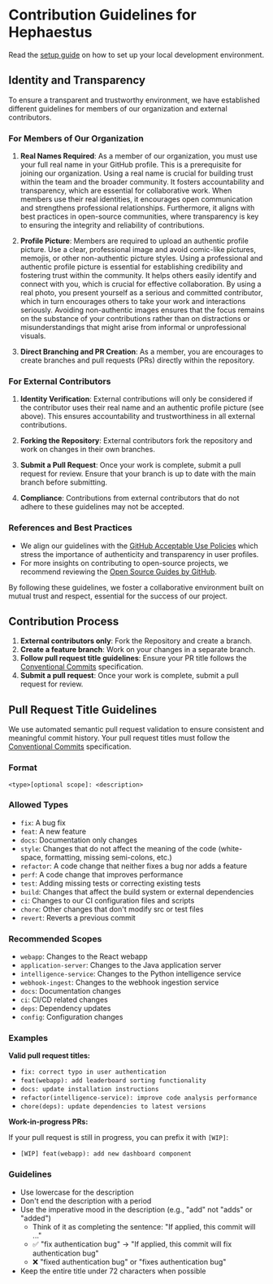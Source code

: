 # Contribution Guidelines for Hephaestus

Read the [setup guide](https://ls1intum.github.io/Hephaestus/dev/setup_guide/) on how to set up your local development environment.

## Identity and Transparency

To ensure a transparent and trustworthy environment, we have established different guidelines for members of our organization and external contributors.

### For Members of Our Organization

1. **Real Names Required**: As a member of our organization, you must use your full real name in your GitHub profile. This is a prerequisite for joining our organization. Using a real name is crucial for building trust within the team and the broader community. It fosters accountability and transparency, which are essential for collaborative work. When members use their real identities, it encourages open communication and strengthens professional relationships. Furthermore, it aligns with best practices in open-source communities, where transparency is key to ensuring the integrity and reliability of contributions.

2. **Profile Picture**: Members are required to upload an authentic profile picture. Use a clear, professional image and avoid comic-like pictures, memojis, or other non-authentic picture styles. Using a professional and authentic profile picture is essential for establishing credibility and fostering trust within the community. It helps others easily identify and connect with you, which is crucial for effective collaboration. By using a real photo, you present yourself as a serious and committed contributor, which in turn encourages others to take your work and interactions seriously. Avoiding non-authentic images ensures that the focus remains on the substance of your contributions rather than on distractions or misunderstandings that might arise from informal or unprofessional visuals.

3. **Direct Branching and PR Creation**: As a member, you are encourages to create branches and pull requests (PRs) directly within the repository.

### For External Contributors

1. **Identity Verification**: External contributions will only be considered if the contributor uses their real name and an authentic profile picture (see above). This ensures accountability and trustworthiness in all external contributions.

2. **Forking the Repository**: External contributors fork the repository and work on changes in their own branches.

3. **Submit a Pull Request**: Once your work is complete, submit a pull request for review. Ensure that your branch is up to date with the main branch before submitting.

4. **Compliance**: Contributions from external contributors that do not adhere to these guidelines may not be accepted.

### References and Best Practices

- We align our guidelines with the [GitHub Acceptable Use Policies](https://docs.github.com/en/site-policy/acceptable-use-policies) which stress the importance of authenticity and transparency in user profiles.
- For more insights on contributing to open-source projects, we recommend reviewing the [Open Source Guides by GitHub](https://opensource.guide/).

By following these guidelines, we foster a collaborative environment built on mutual trust and respect, essential for the success of our project.

## Contribution Process

1. **External contributors only**: Fork the Repository and create a branch.
2. **Create a feature branch**: Work on your changes in a separate branch.
3. **Follow pull request title guidelines**: Ensure your PR title follows the [Conventional Commits](https://www.conventionalcommits.org/) specification.
4. **Submit a pull request**: Once your work is complete, submit a pull request for review.

## Pull Request Title Guidelines

We use automated semantic pull request validation to ensure consistent and meaningful commit history. Your pull request titles must follow the [Conventional Commits](https://www.conventionalcommits.org/) specification.

### Format

```text
<type>[optional scope]: <description>
```

### Allowed Types

- `fix`: A bug fix
- `feat`: A new feature
- `docs`: Documentation only changes
- `style`: Changes that do not affect the meaning of the code (white-space, formatting, missing semi-colons, etc.)
- `refactor`: A code change that neither fixes a bug nor adds a feature
- `perf`: A code change that improves performance
- `test`: Adding missing tests or correcting existing tests
- `build`: Changes that affect the build system or external dependencies
- `ci`: Changes to our CI configuration files and scripts
- `chore`: Other changes that don't modify src or test files
- `revert`: Reverts a previous commit

### Recommended Scopes

- `webapp`: Changes to the React webapp
- `application-server`: Changes to the Java application server
- `intelligence-service`: Changes to the Python intelligence service
- `webhook-ingest`: Changes to the webhook ingestion service
- `docs`: Documentation changes
- `ci`: CI/CD related changes
- `deps`: Dependency updates
- `config`: Configuration changes

### Examples

**Valid pull request titles:**

- `fix: correct typo in user authentication`
- `feat(webapp): add leaderboard sorting functionality`
- `docs: update installation instructions`
- `refactor(intelligence-service): improve code analysis performance`
- `chore(deps): update dependencies to latest versions`

**Work-in-progress PRs:**

If your pull request is still in progress, you can prefix it with `[WIP]`:

- `[WIP] feat(webapp): add new dashboard component`

### Guidelines

- Use lowercase for the description
- Don't end the description with a period
- Use the imperative mood in the description (e.g., "add" not "adds" or "added")
  - Think of it as completing the sentence: "If applied, this commit will ..."
  - ✅ "fix authentication bug" → "If applied, this commit will fix authentication bug"
  - ❌ "fixed authentication bug" or "fixes authentication bug"
- Keep the entire title under 72 characters when possible
